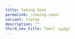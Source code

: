 ```yaml
---
title: Coming Soon
permalink: /coming-soon/
variant: tiptap
description: ""
third_nav_title: Tamil (தமிழ்)
---
```

<p></p>
